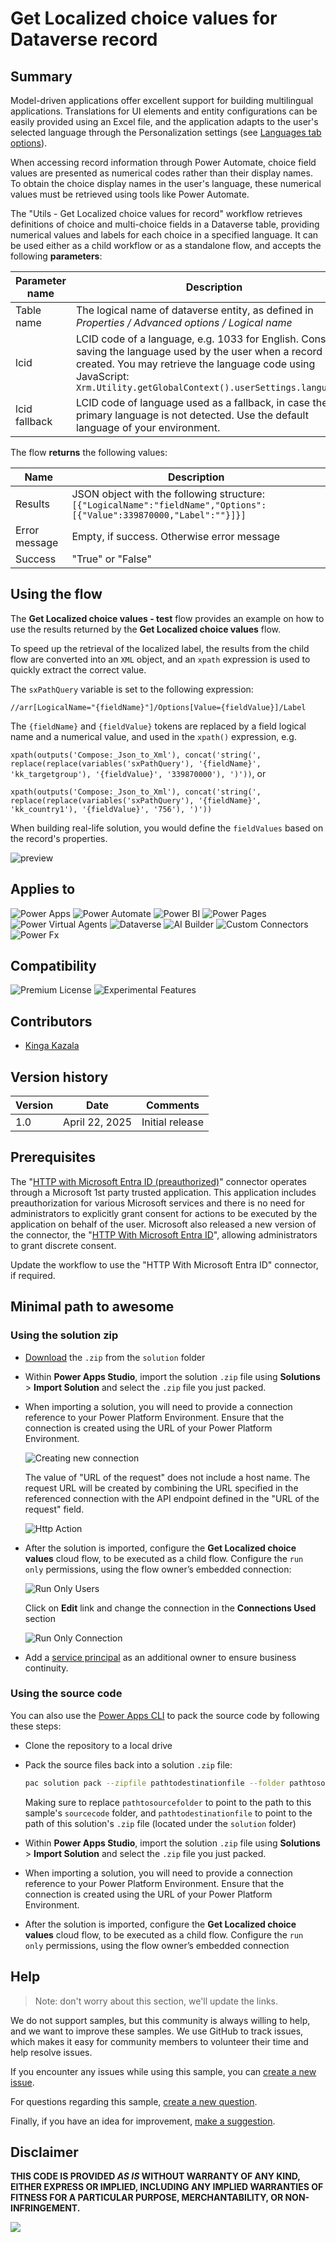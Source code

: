 # Get Localized choice values for Dataverse record

## Summary

Model-driven applications offer excellent support for building multilingual applications. Translations for UI elements and entity configurations can be easily provided using an Excel file, and the application adapts to the user's selected language through the Personalization settings (see [Languages tab options](https://learn.microsoft.com/en-us/power-apps/user/set-personal-options#languages-tab-option)).

When accessing record information through Power Automate, choice field values are presented as numerical codes rather than their display names. To obtain the choice display names in the user's language, these numerical values must be retrieved using tools like Power Automate.

The "Utils - Get Localized choice values for record" workflow retrieves definitions of choice and multi-choice fields in a Dataverse table, providing numerical values and labels for each choice in a specified language. It can be used either as a child workflow or as a standalone flow, and  accepts the following **parameters**:

| Parameter name | Description |
| - | - |
| Table name  | The  logical name of dataverse entity, as defined in _Properties / Advanced options / Logical name_ |
| lcid | LCID code of a language, e.g. 1033 for English. Consider saving the language used by the user when a record is created. You may retrieve the language code using JavaScript: `Xrm.Utility.getGlobalContext().userSettings.languageId`   |
| lcid fallback | LCID code of language used as a fallback, in case the primary language is not detected. Use the default language of your environment. |

The flow **returns** the following values:

| Name | Description |
| - | - |
| Results | JSON object with the following structure: 	`[{"LogicalName":"fieldName","Options":[{"Value":339870000,"Label":""}]}]` |
| Error message |	Empty, if success. Otherwise error message |
| Success | "True" or "False" |

## Using the flow

The **Get Localized choice values - test** flow provides an example on how to use the results returned by the **Get Localized choice values** flow.

To speed up the retrieval of the localized label, the results from the child flow are converted into an `XML` object, and an `xpath` expression is used to quickly extract the correct value.

The `sxPathQuery` variable is set to the following expression:

`//arr[LogicalName="{fieldName}"]/Options[Value={fieldValue}]/Label`

The `{fieldName}` and `{fieldValue}` tokens are replaced by a field logical name and a numerical value, and used in the `xpath()` expression, e.g.

`xpath(outputs('Compose:_Json_to_Xml'), concat('string(', replace(replace(variables('sxPathQuery'), '{fieldName}', 'kk_targetgroup'), '{fieldValue}', '339870000'), ')'))`, or

`xpath(outputs('Compose:_Json_to_Xml'), concat('string(', replace(replace(variables('sxPathQuery'), '{fieldName}', 'kk_country1'), '{fieldValue}', '756'), ')'))`

When building real-life solution, you would define the `fieldValues` based on the record's properties.

![preview](./assets/preview.png)

## Applies to

![Power Apps](https://img.shields.io/badge/Power%20Apps-No-red "No")
![Power Automate](https://img.shields.io/badge/Power%20Automate-Yes-green "Yes")
![Power BI](https://img.shields.io/badge/Power%20BI-No-red "No")
![Power Pages](https://img.shields.io/badge/Power%20Pages-No-red "No")
![Power Virtual Agents](https://img.shields.io/badge/Power%20Virtual%20Agents-No-red "No")
![Dataverse](https://img.shields.io/badge/Dataverse-Yes-green "Yes")
![AI Builder](https://img.shields.io/badge/AI%20Builder-No-red "No")
![Custom Connectors](https://img.shields.io/badge/Custom%20Connectors-No-red "No")
![Power Fx](https://img.shields.io/badge/Power%20Fx-No-red "No")

## Compatibility

![Premium License](https://img.shields.io/badge/Premium%20License-Required-green.svg "Premium license required")
![Experimental Features](https://img.shields.io/badge/Experimental%20Features-No-red.svg "Does not rely on experimental features")

## Contributors

* [Kinga Kazala](https://github.com/kkazala/)

## Version history

Version|Date|Comments
-------|----|--------
1.0|April 22, 2025|Initial release

## Prerequisites

The "[HTTP with Microsoft Entra ID (preauthorized)](https://learn.microsoft.com/en-us/connectors/webcontents/)" connector operates through a Microsoft 1st party trusted application. This application includes preauthorization for various Microsoft services and there is no need for administrators to explicitly grant consent for actions to be executed by the application on behalf of the user.
Microsoft also released a new version of the connector, the "[HTTP With Microsoft Entra ID](https://learn.microsoft.com/en-us/connectors/webcontentsv2/)", allowing administrators to grant discrete consent.

Update the workflow to use the "HTTP With Microsoft Entra ID" connector, if required.

## Minimal path to awesome


### Using the solution zip

* [Download](./solution/solution.zip) the `.zip` from the `solution` folder
* Within **Power Apps Studio**, import the solution `.zip` file using **Solutions** > **Import Solution** and select the `.zip` file you just packed.
* When importing a solution, you will need to provide a connection reference to your Power Platform Environment. Ensure that the connection is created using the URL of your Power Platform Environment.

    ![Creating new connection](./assets/httpconnector.png)

    The value of "URL of the request"  does not include a host name. The request URL will be created by combining the URL specified in the referenced connection with the API endpoint defined in the "URL of the request" field.

    ![Http Action](./assets/request.png)

* After the solution is imported, configure the **Get Localized choice values** cloud flow, to be executed as a child flow. Configure the `run only` permissions, using the flow owner’s embedded connection:

   ![Run Only Users](./assets/runOnlyUser.png)

    Click on **Edit** link and change the connection in the **Connections Used** section

    ![Run Only Connection](./assets/runOnlyConnection.png)

* Add a [service principal](https://learn.microsoft.com/en-us/power-automate/service-principal-support) as an additional owner to ensure business continuity.

### Using the source code

You can also use the [Power Apps CLI](https://docs.microsoft.com/powerapps/developer/data-platform/powerapps-cli) to pack the source code by following these steps:

* Clone the repository to a local drive
* Pack the source files back into a solution `.zip` file:

  ```bash
  pac solution pack --zipfile pathtodestinationfile --folder pathtosourcefolder --processCanvasApps
  ```

  Making sure to replace `pathtosourcefolder` to point to the path to this sample's `sourcecode` folder, and `pathtodestinationfile` to point to the path of this solution's `.zip` file (located under the `solution` folder)
* Within **Power Apps Studio**, import the solution `.zip` file using **Solutions** > **Import Solution** and select the `.zip` file you just packed.
* When importing a solution, you will need to provide a connection reference to your Power Platform Environment. Ensure that the connection is created using the URL of your Power Platform Environment.
* After the solution is imported, configure the **Get Localized choice values** cloud flow, to be executed as a child flow. Configure the `run only` permissions, using the flow owner’s embedded connection

## Help

<!--
You can just search and replace this page with the following values:

Search for:
YOUR-SOLUTION-NAME

Replace with your sample folder name. E.g.: my-cool-sample

Search for:
@YOURGITHUBUSERNAME

Replace with your GitHub username, prefixed with an "@". If you have more than one author, use %20 to separate them, making sure to prefix everyone's username individually with an "@".

Example:
@hugoabernier

Or:
@hugoabernier%20@VesaJuvonen%20@PopWarner
-->

> Note: don't worry about this section, we'll update the links.

We do not support samples, but this community is always willing to help, and we want to improve these samples. We use GitHub to track issues, which makes it easy for  community members to volunteer their time and help resolve issues.

If you encounter any issues while using this sample, you can [create a new issue](https://github.com/pnp/powerapps-samples/issues/new?assignees=&labels=Needs%3A+Triage+%3Amag%3A%2Ctype%3Abug-suspected&template=bug-report.yml&sample=YOUR-SOLUTION-NAME&authors=@YOURGITHUBUSERNAME&title=YOUR-SOLUTION-NAME%20-%20).

For questions regarding this sample, [create a new question](https://github.com/pnp/powerapps-samples/issues/new?assignees=&labels=Needs%3A+Triage+%3Amag%3A%2Ctype%3Abug-suspected&template=question.yml&sample=YOUR-SOLUTION-NAME&authors=@YOURGITHUBUSERNAME&title=YOUR-SOLUTION-NAME%20-%20).

Finally, if you have an idea for improvement, [make a suggestion](https://github.com/pnp/powerapps-samples/issues/new?assignees=&labels=Needs%3A+Triage+%3Amag%3A%2Ctype%3Abug-suspected&template=suggestion.yml&sample=YOUR-SOLUTION-NAME&authors=@YOURGITHUBUSERNAME&title=YOUR-SOLUTION-NAME%20-%20).

## Disclaimer

**THIS CODE IS PROVIDED *AS IS* WITHOUT WARRANTY OF ANY KIND, EITHER EXPRESS OR IMPLIED, INCLUDING ANY IMPLIED WARRANTIES OF FITNESS FOR A PARTICULAR PURPOSE, MERCHANTABILITY, OR NON-INFRINGEMENT.**

<img src="https://m365-visitor-stats.azurewebsites.net/powerplatform-samples/samples/utility_flow_get_localized_choice_options_for_dataverse"  aria-hidden="true" />
